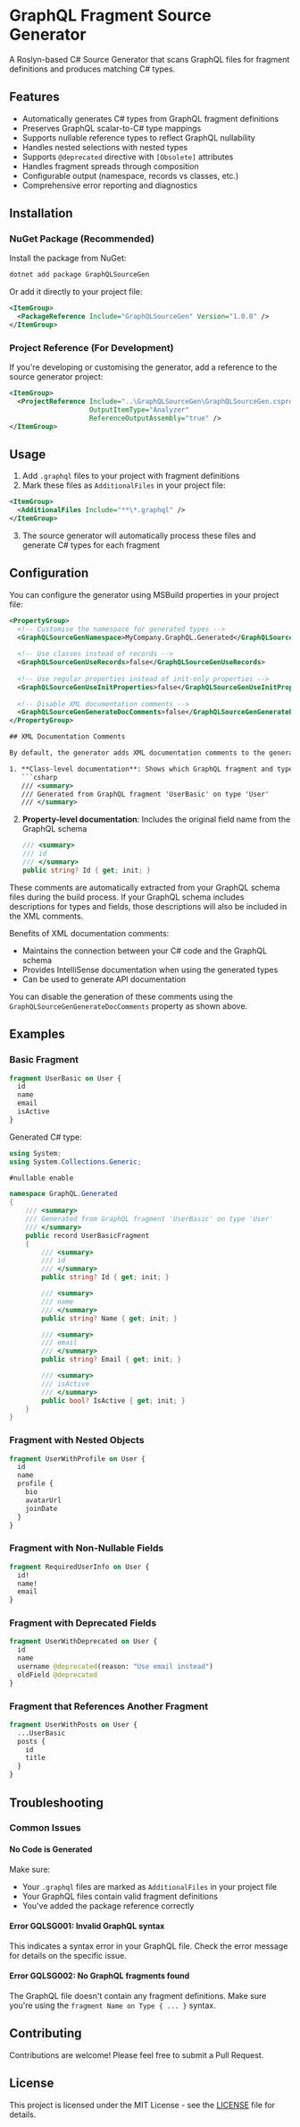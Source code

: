 # GraphQL Fragment Source Generator

A Roslyn-based C# Source Generator that scans GraphQL files for fragment definitions and produces matching C# types.

## Features

- Automatically generates C# types from GraphQL fragment definitions
- Preserves GraphQL scalar-to-C# type mappings
- Supports nullable reference types to reflect GraphQL nullability
- Handles nested selections with nested types
- Supports `@deprecated` directive with `[Obsolete]` attributes
- Handles fragment spreads through composition
- Configurable output (namespace, records vs classes, etc.)
- Comprehensive error reporting and diagnostics

## Installation

### NuGet Package (Recommended)

Install the package from NuGet:

```bash
dotnet add package GraphQLSourceGen
```

Or add it directly to your project file:

```xml
<ItemGroup>
  <PackageReference Include="GraphQLSourceGen" Version="1.0.0" />
</ItemGroup>
```

### Project Reference (For Development)

If you're developing or customising the generator, add a reference to the source generator project:

```xml
<ItemGroup>
  <ProjectReference Include="..\GraphQLSourceGen\GraphQLSourceGen.csproj" 
                    OutputItemType="Analyzer" 
                    ReferenceOutputAssembly="true" />
</ItemGroup>
```

## Usage

1. Add `.graphql` files to your project with fragment definitions
2. Mark these files as `AdditionalFiles` in your project file:

```xml
<ItemGroup>
  <AdditionalFiles Include="**\*.graphql" />
</ItemGroup>
```

3. The source generator will automatically process these files and generate C# types for each fragment

## Configuration

You can configure the generator using MSBuild properties in your project file:

```xml
<PropertyGroup>
  <!-- Customise the namespace for generated types -->
  <GraphQLSourceGenNamespace>MyCompany.GraphQL.Generated</GraphQLSourceGenNamespace>
  
  <!-- Use classes instead of records -->
  <GraphQLSourceGenUseRecords>false</GraphQLSourceGenUseRecords>
  
  <!-- Use regular properties instead of init-only properties -->
  <GraphQLSourceGenUseInitProperties>false</GraphQLSourceGenUseInitProperties>
  
  <!-- Disable XML documentation comments -->
  <GraphQLSourceGenGenerateDocComments>false</GraphQLSourceGenGenerateDocComments>
</PropertyGroup>

## XML Documentation Comments

By default, the generator adds XML documentation comments to the generated C# types. These comments provide:

1. **Class-level documentation**: Shows which GraphQL fragment and type the class was generated from
   ```csharp
   /// <summary>
   /// Generated from GraphQL fragment 'UserBasic' on type 'User'
   /// </summary>
   ```

2. **Property-level documentation**: Includes the original field name from the GraphQL schema
   ```csharp
   /// <summary>
   /// id
   /// </summary>
   public string? Id { get; init; }
   ```

These comments are automatically extracted from your GraphQL schema files during the build process. If your GraphQL schema includes descriptions for types and fields, those descriptions will also be included in the XML comments.

Benefits of XML documentation comments:
- Maintains the connection between your C# code and the GraphQL schema
- Provides IntelliSense documentation when using the generated types
- Can be used to generate API documentation

You can disable the generation of these comments using the `GraphQLSourceGenGenerateDocComments` property as shown above.

## Examples

### Basic Fragment

```graphql
fragment UserBasic on User {
  id
  name
  email
  isActive
}
```

Generated C# type:

```csharp
using System;
using System.Collections.Generic;

#nullable enable

namespace GraphQL.Generated
{
    /// <summary>
    /// Generated from GraphQL fragment 'UserBasic' on type 'User'
    /// </summary>
    public record UserBasicFragment
    {
        /// <summary>
        /// id
        /// </summary>
        public string? Id { get; init; }

        /// <summary>
        /// name
        /// </summary>
        public string? Name { get; init; }

        /// <summary>
        /// email
        /// </summary>
        public string? Email { get; init; }

        /// <summary>
        /// isActive
        /// </summary>
        public bool? IsActive { get; init; }
    }
}
```

### Fragment with Nested Objects

```graphql
fragment UserWithProfile on User {
  id
  name
  profile {
    bio
    avatarUrl
    joinDate
  }
}
```

### Fragment with Non-Nullable Fields

```graphql
fragment RequiredUserInfo on User {
  id!
  name!
  email
}
```

### Fragment with Deprecated Fields

```graphql
fragment UserWithDeprecated on User {
  id
  name
  username @deprecated(reason: "Use email instead")
  oldField @deprecated
}
```

### Fragment that References Another Fragment

```graphql
fragment UserWithPosts on User {
  ...UserBasic
  posts {
    id
    title
  }
}
```

## Troubleshooting

### Common Issues

#### No Code is Generated

Make sure:
- Your `.graphql` files are marked as `AdditionalFiles` in your project file
- Your GraphQL files contain valid fragment definitions
- You've added the package reference correctly

#### Error GQLSG001: Invalid GraphQL syntax

This indicates a syntax error in your GraphQL file. Check the error message for details on the specific issue.

#### Error GQLSG002: No GraphQL fragments found

The GraphQL file doesn't contain any fragment definitions. Make sure you're using the `fragment Name on Type { ... }` syntax.

## Contributing

Contributions are welcome! Please feel free to submit a Pull Request.

## License

This project is licensed under the MIT License - see the [LICENSE](LICENSE) file for details.
